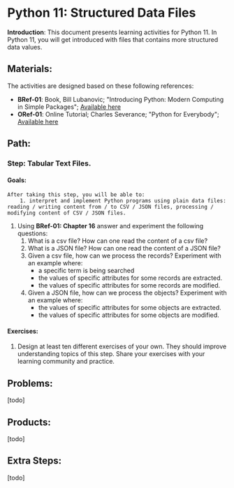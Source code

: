 # Python 11: Structured Data Files

**Introduction**: This document presents learning activities for Python 11. In Python 11, you will get introduced with files that contains more structured data values. 

## Materials:

The activities are designed based on these following references:

- **BRef-01**: Book, Bill Lubanovic; "Introducing Python: Modern Computing in Simple Packages"; [Available here](https://www.oreilly.com/library/view/introducing-python-2nd/9781492051374/) 
- **ORef-01**: Online Tutorial; Charles Severance; "Python for Everybody"; [Available here](https://books.trinket.io/pfe/index.html)


## Path:

### Step: Tabular Text Files.

#### Goals:

```
After taking this step, you will be able to:
	1. interpret and implement Python programs using plain data files: reading / writing content from / to CSV / JSON files, processing / modifying content of CSV / JSON files.
```

1. Using **BRef-01: Chapter 16** answer and experiment the following questions:
   1. What is a csv file? How can one read the content of a csv file?
   2. What is a JSON file? How can one read the content of a JSON file?
   3. Given a csv file, how can we process the records? Experiment with an example where:
	   - a specific term is being searched
	   - the values of specific attributes for some records are extracted.
	   - the values of specific attributes for some records are modified.
   4. Given a JSON file, how can we process the objects? Experiment with an example where:
	   - the values of specific attributes for some objects are extracted.
	   - the values of specific attributes for some objects are modified.
   
#### Exercises:

1. Design at least ten different exercises of your own. They should improve understanding topics of this step. Share your exercises with your learning community and practice.


## Problems:
[todo]

## Products:
[todo]

## Extra Steps: 
[todo]
